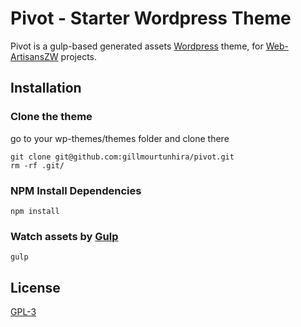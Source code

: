 # Pivot - Starter Wordpress Theme

Pivot is a gulp-based generated assets [Wordpress](https://#!) theme, for [Web-ArtisansZW](https://gillmourtunhira.com) projects.

## Installation

### Clone the theme
go to your wp-themes/themes folder and clone there
```
git clone git@github.com:gillmourtunhira/pivot.git
rm -rf .git/
```
### NPM Install Dependencies
```
npm install
```
### Watch assets by [Gulp](https://#!)
```
gulp
```
## License

[GPL-3](https://#!)
